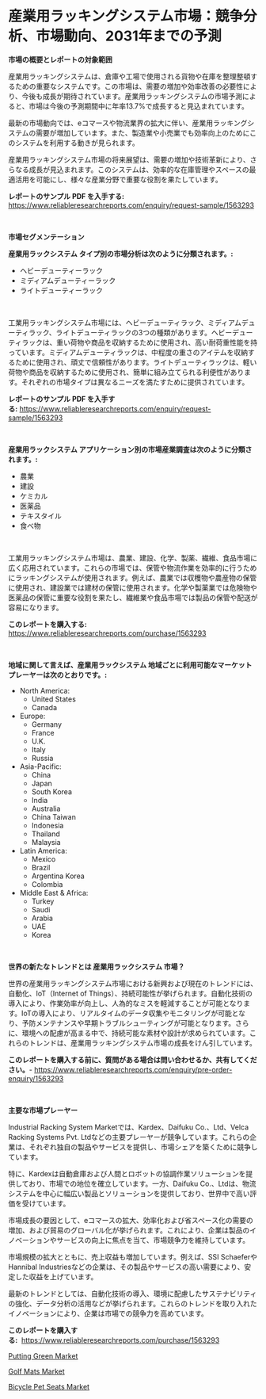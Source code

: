 <p><h1>産業用ラッキングシステム市場：競争分析、市場動向、2031年までの予測</h1></p><p><strong>市場の概要とレポートの対象範囲</strong></p>
<p><p>産業用ラッキングシステムは、倉庫や工場で使用される貨物や在庫を整理整頓するための重要なシステムです。この市場は、需要の増加や効率改善の必要性により、今後も成長が期待されています。産業用ラッキングシステムの市場予測によると、市場は今後の予測期間中に年率13.7%で成長すると見込まれています。</p><p>最新の市場動向では、eコマースや物流業界の拡大に伴い、産業用ラッキングシステムの需要が増加しています。また、製造業や小売業でも効率向上のためにこのシステムを利用する動きが見られます。</p><p>産業用ラッキングシステム市場の将来展望は、需要の増加や技術革新により、さらなる成長が見込まれます。このシステムは、効率的な在庫管理やスペースの最適活用を可能にし、様々な産業分野で重要な役割を果たしています。</p></p>
<p><strong>レポートのサンプル PDF を入手する:</strong> <a href="https://www.reliableresearchreports.com/enquiry/request-sample/1563293">https://www.reliableresearchreports.com/enquiry/request-sample/1563293</a></p>
<p>&nbsp;</p>
<p><strong>市場セグメンテーション</strong></p>
<p><strong>産業用ラックシステム タイプ別の市場分析は次のように分類されます。:</strong></p>
<p><ul><li>ヘビーデューティーラック</li><li>ミディアムデューティーラック</li><li>ライトデューティーラック</li></ul></p>
<p>&nbsp;</p>
<p><p>工業用ラッキングシステム市場には、ヘビーデューティラック、ミディアムデューティラック、ライトデューティラックの3つの種類があります。ヘビーデューティラックは、重い荷物や商品を収納するために使用され、高い耐荷重性能を持っています。ミディアムデューティラックは、中程度の重さのアイテムを収納するために使用され、頑丈で信頼性があります。ライトデューティラックは、軽い荷物や商品を収納するために使用され、簡単に組み立てられる利便性があります。それぞれの市場タイプは異なるニーズを満たすために提供されています。</p></p>
<p><strong>レポートのサンプル PDF を入手する:</strong>&nbsp;<a href="https://www.reliableresearchreports.com/enquiry/request-sample/1563293">https://www.reliableresearchreports.com/enquiry/request-sample/1563293</a></p>
<p>&nbsp;</p>
<p><strong> 産業用ラックシステム アプリケーション別の市場産業調査は次のように分類されます。:</strong></p>
<p><ul><li>農業</li><li>建設</li><li>ケミカル</li><li>医薬品</li><li>テキスタイル</li><li>食べ物</li></ul></p>
<p>&nbsp;</p>
<p><p>工業用ラッキングシステム市場は、農業、建設、化学、製薬、繊維、食品市場に広く応用されています。これらの市場では、保管や物流作業を効率的に行うためにラッキングシステムが使用されます。例えば、農業では収穫物や農産物の保管に使用され、建設業では建材の保管に使用されます。化学や製薬業では危険物や医薬品の保管に重要な役割を果たし、繊維業や食品市場では製品の保管や配送が容易になります。</p></p>
<p><strong>このレポートを購入する:</strong>&nbsp; <a href="https://www.reliableresearchreports.com/purchase/1563293">https://www.reliableresearchreports.com/purchase/1563293</a></p>
<p>&nbsp;</p>
<p><strong>地域に関して言えば、産業用ラックシステム 地域ごとに利用可能なマーケットプレーヤーは次のとおりです。:</strong></p>
<p><ul>
    <li>
        North America:
        <ul>
            <li>United States</li>
            <li>Canada</li>
        </ul>
    </li>
    <li>
        Europe:
        <ul>
            <li>Germany</li>
            <li>France</li>
            <li>U.K.</li>
            <li>Italy</li>
            <li>Russia</li>
        </ul>
    </li>
    <li>
        Asia-Pacific:
        <ul>
            <li>China</li>
            <li>Japan</li>
            <li>South Korea</li>
            <li>India</li>
            <li>Australia</li>
            <li>China Taiwan</li>
            <li>Indonesia</li>
            <li>Thailand</li>
            <li>Malaysia</li>
        </ul>
    </li>
    <li>
        Latin America:
        <ul>
            <li>Mexico</li>
            <li>Brazil</li>
            <li>Argentina Korea</li>
            <li>Colombia</li>
        </ul>
    </li>
    <li>
        Middle East & Africa:
        <ul>
            <li>Turkey</li>
            <li>Saudi</li>
            <li>Arabia</li>
            <li>UAE</li>
            <li>Korea</li>
        </ul>
    </li>
    </ul></p>
<p>&nbsp;</p>
<p><strong>世界の新たなトレンドとは 産業用ラックシステム 市場？</strong></p>
<p><p>世界の産業用ラッキングシステム市場における新興および現在のトレンドには、自動化、IoT（Internet of Things）、持続可能性が挙げられます。自動化技術の導入により、作業効率が向上し、人為的なミスを軽減することが可能となります。IoTの導入により、リアルタイムのデータ収集やモニタリングが可能となり、予防メンテナンスや早期トラブルシューティングが可能となります。さらに、環境への配慮が高まる中で、持続可能な素材や設計が求められています。これらのトレンドは、産業用ラッキングシステム市場の成長をけん引しています。</p></p>
<p><strong>このレポートを購入する前に、質問がある場合は問い合わせるか、共有してください。</strong>- <a href="https://www.reliableresearchreports.com/enquiry/pre-order-enquiry/1563293">https://www.reliableresearchreports.com/enquiry/pre-order-enquiry/1563293</a></p>
<p>&nbsp;</p>
<p><strong>主要な市場プレーヤー</strong></p>
<p><p>Industrial Racking System Marketでは、Kardex、Daifuku Co.、Ltd、Velca Racking Systems Pvt. Ltdなどの主要プレーヤーが競争しています。これらの企業は、それぞれ独自の製品やサービスを提供し、市場シェアを築くために競争しています。 </p><p>特に、Kardexは自動倉庫および人間とロボットの協調作業ソリューションを提供しており、市場での地位を確立しています。一方、Daifuku Co.、Ltdは、物流システムを中心に幅広い製品とソリューションを提供しており、世界中で高い評価を受けています。 </p><p>市場成長の要因として、eコマースの拡大、効率化および省スペース化の需要の増加、および貿易のグローバル化が挙げられます。これにより、企業は製品のイノベーションやサービスの向上に焦点を当て、市場競争力を維持しています。 </p><p>市場規模の拡大とともに、売上収益も増加しています。例えば、SSI SchaeferやHannibal Industriesなどの企業は、その製品やサービスの高い需要により、安定した収益を上げています。 </p><p>最新のトレンドとしては、自動化技術の導入、環境に配慮したサステナビリティの強化、データ分析の活用などが挙げられます。これらのトレンドを取り入れたイノベーションにより、企業は市場での競争力を高めています。</p></p>
<p><strong>このレポートを購入する:</strong>&nbsp;&nbsp;<a href="https://www.reliableresearchreports.com/purchase/1563293">https://www.reliableresearchreports.com/purchase/1563293</a></p>
<p><p><a href="https://github.com/shotows/Market-Research-Report-List-1/blob/main/putting-green-market.md">Putting Green Market</a></p><p><a href="https://github.com/beatblasta/Market-Research-Report-List-2/blob/main/golf-mats-market.md">Golf Mats Market</a></p><p><a href="https://github.com/angelajermaine/Market-Research-Report-List-2/blob/main/bicycle-pet-seats-market.md">Bicycle Pet Seats Market</a></p></p>